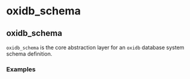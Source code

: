 # oxidb_schema

## oxidb_schema

`oxidb_schema` is the core abstraction layer for an `oxidb` database system schema definition.

### Examples

